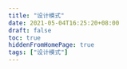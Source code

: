 ```yaml
---
title: "设计模式"
date: 2021-05-04T16:25:20+08:00
draft: false
toc: true
hiddenFromHomePage: true
tags: ["设计模式"]
---
```

